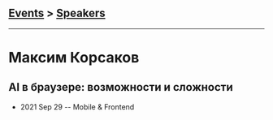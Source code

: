 ## [Events](../README.md) > [Speakers](../speakers.md)
---

# Максим Корсаков

## AI в браузере: возможности и сложности
- 2021 Sep 29 -- Mobile &amp; Frontend    
